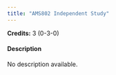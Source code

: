 ```yaml
---
title: "AMS802 Independent Study"
---
```

**Credits:** 3 (0-3-0)

#### Description
No description available.